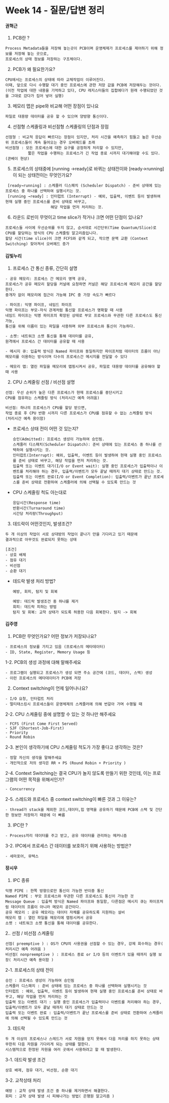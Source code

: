 # Week 14 - 질문/답변 정리

#### 권혁근
1. PCB란 ?
```
Process Metadata들을 저장해 놓는곳이 PCB이며 운영체제가 프로세스를 제어하기 위해 정보를 저장해 놓는 곳으로, 
프로세스의 상태 정보를 저장하는 구조체이다.
```
2. PCB가 왜 필요한가요?
```
CPU에서는 프로세스의 상태에 따라 교체작업이 이루어진다. 
이때, 앞으로 다시 수행할 대기 중인 프로세스에 관한 저장 값을 PCB에 저장해두는 것이다.
(이전 작업에 대한 내용을 기억하고 있다, CPU 레지스터들의 집합에다가 원래 수행되었던 것을 그대로 갔다가 집어 넣어 실행)
```
3. 메모리 맵은 pipe와 비교해 어떤 장점이 있나요
```
파일로 대용량 데이터를 공유 할 수 있으며 양방향 통신이다.
```
4. 선점형 스케줄링과 비선점형 스케줄링의 단점과 장점
```
선점형 : 비교적 응답이 빠르다는 장점이 있지만, 처리 시간을 예측하기 힘들고 높은 우선순위 프로세스들이 계속 들어오는 경우 오버헤드를 초래
비선점형 : 모든 프로세스에 대한 요구를 공정하게 처리할 수 있지만, 
          짧은 작업을 수행하는 프로세스가 긴 작업 종료 시까지 대기해야할 수도 있다. (콘베이 현상)
```
5. 프로세스의 상태중에 [running →ready]로 바뀌는 상태전이와  [ready→running]이 되는 상태전이는 무엇인가요?
```
 [ready→running] : 스케줄러 디스패치 (Scheduler Dispatch) - 준비 상태에 있는 프로세스 중 하나를 선택하여 실행시키는 것.
 [running →ready] : 인터럽트 (Interrupt) - 예외, 입출력, 이벤트 등이 발생하여 현재 실행 중인 프로세스를 준비 상태로 바꾸고, 
                    해당 작업을 먼저 처리하는 것.
```
6.  라운드 로빈이 무엇이고 time slice가 작거나 크면 어떤 단점이 있나요?
```
프로세스들 사이에 우선순위를 두지 않고, 순서대로 시간단위(Time Quantum/Slice)로 CPU를 할당하는 방식의 CPU 스케줄링 알고리즘입니다.
할당 시간(time slice)이 크면 FCFS와 같게 되고, 작으면 문맥 교환 (Context Switching) 잦아져서 오버헤드 증가
```
#### 김빛누리
1. 프로세스 간 통신 종류, 간단히 설명

```
- 공유 메모리: 프로세스 간 메모리 영역 공유, 
프로세스가 공유 메모리 할당을 커널에 요청하면 커널은 해당 프로세스에 메모리 공간을 할당한다.
중개자 없이 메모리에 접근이 가능해 IPC 중 가장 속도가 빠르다

- 파이프: 익명 파이프, 네임드 파이프
익명 파이프는 부모-자식 관계처럼 통신할 프로세스가 명확할 때 사용
네임드 파이프는 익명 파이프의 확장된 상태로 부모 프로세스와 무관한 다른 프로세스도 통신 가능,
통신을 위해 이름이 있는 파일을 사용하며 외부 프로세스와 통신이 가능하다.

- 소켓: 네트워크 소켓 통신을 통해 데이터를 공유, 
원격에서 프로세스 간 데이터를 공유할 때 사용

- 메시지 큐: 입출력 방식은 Named 파이프와 동일하지만 파이프처럼 데이터의 흐름이 아닌
메모리를 이용하는 방식이며 다수의 프로세스간 메시지를 전달할 수 있다

- 메모리 맵: 열린 파일을 메모리에 맵핑시켜서 공유, 파일로 대용량 데이터를 공유해야 할 때 사용
```

2. CPU 스케줄링 선점 / 비선점 설명

```
선점: 우선 순위가 높은 다른 프로세스가 현재 프로세스를 중단시키고 
CPU를 점유하는 스케줄링 방식 (처리시간 예측 어려움)

비선점: 하나의 프로세스가 CPU를 할당 받으면, 
작업 종료 후 CPU 반환 시까지 다른 프로세스가 CPU를 점유할 수 없는 스케줄링 방식
(처리시간 예측 용이함)
```

- 프로세스 상태 전이 어떤 것 있는지?
    ```
    승인(Admitted): 프로세스 생성이 가능하여 승인됨.
    스케줄러 디스패치(Scheduler Dispatch): 준비 상태에 있는 프로세스 중 하나를 선택하여 실행시키는 것.
    인터럽트(Interrupt): 예외, 입출력, 이벤트 등이 발생하여 현재 실행 중인 프로세스를 준비 상태로 바꾸고, 해당 작업을 먼저 처리하는 것.
    입출력 또는 이벤트 대기(I/O or Event wait): 실행 중인 프로세스가 입출력이나 이벤트를 처리해야 하는 경우, 입출력/이벤트가 모두 끝날 때까지 대기 상태로 만드는 것.
    입출력 또는 이벤트 완료(I/O or Event Completion): 입출력/이벤트가 끝난 프로세스를 준비 상태로 전환하여 스케줄러에 의해 선택될 수 있도록 만드는 것
    ```

- CPU 스케줄링 척도 아는대로
    ```
    응답시간(Response time)
    반환시간(Turnaround time)
    시간당 처리량(Throughput)
    ```

3. 데드락이 어떤것인지, 발생조건?
```
두 개 이상의 작업이 서로 상대방의 작업이 끝나기 만을 기다리고 있기 때문에 
결과적으로 아무것도 완료되지 못하는 상태

[조건]
- 상호 배제
- 점유 대기
- 비선점
- 순환 대기
```

- 데드락 발생 처리 방법?
    ```
    예방, 회피, 탐지 및 회복

    예방: 데드락 발생조건 중 하나를 제거
    회피: 데드락 피하는 방법
    탐지 및 회복: 교착 상태가 되도록 허용한 다음 회복한다. 탐지 -> 회복
    ```

#### 김주영

1. PCB란 무엇인가요? 어떤 정보가 저장되나요?
```
- 프로세스의 정보를 가지고 있음 (프로세스의 메타데이터)
- ID, State, Register, Memory Usage 등
```

1-2. PCB의 생성 과정에 대해 말해주세요
```
- 프로그램이 실행되고 프로세스가 생성 되면 주소 공간에 (코드, 데이터, 스택) 생성
- 이런 프로세스의 메타데이터가 PCB에 저장
```

2. Context switching이 언제 일어나나요?
```
- I/O 요청, 인터럽트 처리
- 멀티태스킹시 프로세스들이 운영체제의 스케줄러에 의해 번갈아 가며 수행될 때
```

2-2. CPU 스케줄링 중에 설명할 수 있는 것 하나만 해주세요
```
- FCFS (First Come First Served)
- SJF (Shortest-Job-First)
- Priority 
- Round Robin
```

2-3. 본인이 생각하기에 CPU 스케줄링 척도가 가장 좋다고 생각하는 것은?
```
- 정말 자신의 생각을 말해주세요
- 개인적으로 저의 생각은 RR + PS (Round Robin + Priority )
```

2-4. Context Switching는 결국 CPU가 놀지 않도록 만들기 위한 것인데, 이는 프로그램의 어떤 목적을 위해서인가?
```
- Concurrency
```

2-5. 스레드와 프로세스 중 context switching이 빠른 것과 그 이유는?
```
- thread가 stack을 제외한 코드,데이터,힙 영역을 공유하기 때문에 PCB에 스택 및 간단한 정보만 저장하기 때문에 더 빠름
```

3. IPC란 ?
```
- Process끼리 데이터를 주고 받고, 공유 데이터를 관리하는 메커니즘
```

3-2. IPC에서 프로세스 간 데이터를 보호하기 위해 사용하는 방법은?
```
- 세마포어, 뮤텍스
```
    
#### 장시우
1. IPC 종류
```
익명 PIPE : 한쪽 방향으로만 통신이 가능한 반이중 통신
Named PIPE : 부모 프로세스와 무관한 다른 프로세스도 통신이 가능한 것
Message Queue : 입출력 방식은 Named 파이프와 동일함, 다른점은 메시지 큐는 파이프처럼 데이터의 흐름이 아니라 메모리 공간이다.
공유 메모리 : 공유 메모리는 데이터 자체를 공유하도록 지원하는 설비
메모리 맵 : 열린 파일을 메모리에 맵핑시켜서 공유
소켓 : 네트워크 소켓 통신을 통해 데이터를 공유한다.
```
2.. 선점 / 비선점 스케줄링
```
선점( preemptive ) : OS가 CPU의 사용권을 선점할 수 있는 경우, 강제 회수하는 경우( 처리시간 예측 어려움 )
비선점( nonpreemptive ) : 프로세스 종료 or I/O 등의 이벤트가 있을 때까지 실행 보장( 처리시간 예측 용이함 )
```
2-1. 프로세스의 상태 전이
```
승인 : 프로세스 생성이 가능하여 승인됨
스케줄러 디스패치 : 준비 상태에 있는 프로세스 중 하나를 선택하여 실행시키는 것
인터럽트 : 예외, 입출력, 이벤트 등이 발생하여 현재 실행 중인 프로세스를 준비 상태로 바꾸고, 해당 작업을 먼저 처리하는 것
입출력 또는 이벤트 대기 : 실행 중인 프로세스가 입출력이나 이벤트를 처리해야 하는 경우, 입출력/이벤트가 모두 끝날 때까지 대기 상태로 만드는 것
입출력 또는 이벤트 완료 : 입출력/이벤트가 끝난 프로세스를 준비 상태로 전환하여 스케줄러에 의해 선택될 수 있도록 만드는 것
```
3. 데드락
```
두 개 이상의 프로세스나 스레드가 서로 자원을 얻지 못해서 다음 처리를 하지 못하는 상태
무한히 다음 자원을 기다리게 되는 상태를 말한다.
시스템적으로 한정된 자원을 여러 곳에서 사용하려고 할 때 발생한다.
```
3-1. 데드락 발생 조건
```
상호 배제, 점유 대기, 비선점, 순환 대기
```
3-2. 교착상태 처리
```
예방 : 교착 상태 발생 조건 중 하나를 제거하면서 해결한다.
회피 : 교착 상태 발생 시 피해나가는 방법( 은행원 알고리즘 )
```
